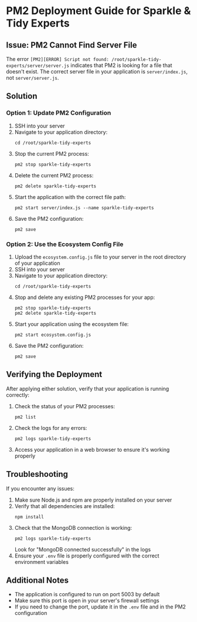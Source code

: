 # PM2 Deployment Guide for Sparkle & Tidy Experts

## Issue: PM2 Cannot Find Server File

The error `[PM2][ERROR] Script not found: /root/sparkle-tidy-experts/server/server.js` indicates that PM2 is looking for a file that doesn't exist. The correct server file in your application is `server/index.js`, not `server/server.js`.

## Solution

### Option 1: Update PM2 Configuration

1. SSH into your server
2. Navigate to your application directory:
   ```
   cd /root/sparkle-tidy-experts
   ```
3. Stop the current PM2 process:
   ```
   pm2 stop sparkle-tidy-experts
   ```
4. Delete the current PM2 process:
   ```
   pm2 delete sparkle-tidy-experts
   ```
5. Start the application with the correct file path:
   ```
   pm2 start server/index.js --name sparkle-tidy-experts
   ```
6. Save the PM2 configuration:
   ```
   pm2 save
   ```

### Option 2: Use the Ecosystem Config File

1. Upload the `ecosystem.config.js` file to your server in the root directory of your application
2. SSH into your server
3. Navigate to your application directory:
   ```
   cd /root/sparkle-tidy-experts
   ```
4. Stop and delete any existing PM2 processes for your app:
   ```
   pm2 stop sparkle-tidy-experts
   pm2 delete sparkle-tidy-experts
   ```
5. Start your application using the ecosystem file:
   ```
   pm2 start ecosystem.config.js
   ```
6. Save the PM2 configuration:
   ```
   pm2 save
   ```

## Verifying the Deployment

After applying either solution, verify that your application is running correctly:

1. Check the status of your PM2 processes:
   ```
   pm2 list
   ```
2. Check the logs for any errors:
   ```
   pm2 logs sparkle-tidy-experts
   ```
3. Access your application in a web browser to ensure it's working properly

## Troubleshooting

If you encounter any issues:

1. Make sure Node.js and npm are properly installed on your server
2. Verify that all dependencies are installed:
   ```
   npm install
   ```
3. Check that the MongoDB connection is working:
   ```
   pm2 logs sparkle-tidy-experts
   ```
   Look for "MongoDB connected successfully" in the logs
4. Ensure your `.env` file is properly configured with the correct environment variables

## Additional Notes

- The application is configured to run on port 5003 by default
- Make sure this port is open in your server's firewall settings
- If you need to change the port, update it in the `.env` file and in the PM2 configuration 